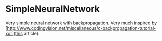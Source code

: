 # SimpleNeuralNetwork
Very simple neural network with backpropagation. Very much inspired by [http://www.codingvision.net/miscellaneous/c-backpropagation-tutorial-xor](this article).
